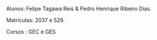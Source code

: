Alunos: Felipe Tagawa Reis & Pedro Henrique Ribeiro Dias.

Matrículas: 2037 e 529.

Cursos : GEC e GES


